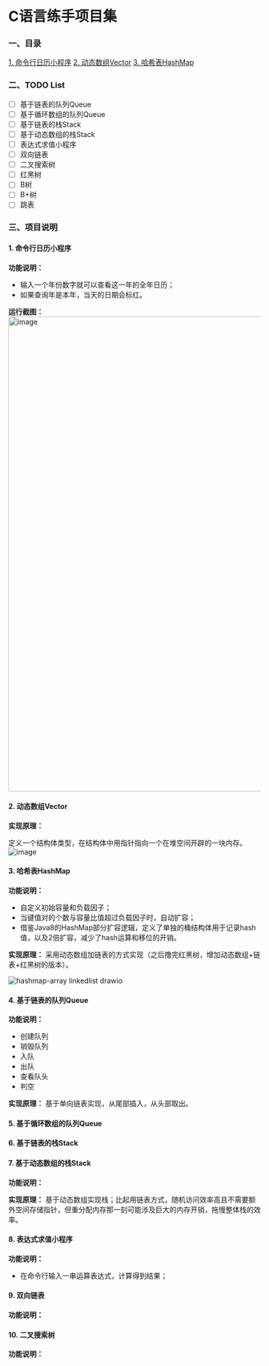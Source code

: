 # C语言练手项目集

### 一、目录
[1. 命令行日历小程序](https://github.com/chuzilaolin/FunBOX/tree/main/Commandlinecalendar)
[2. 动态数组Vector](https://github.com/chuzilaolin/FunBOX/tree/main/Vector)
[3. 哈希表HashMap](https://github.com/chuzilaolin/FunBOX/tree/main/HashMap)




### 二、TODO List
- [ ] 基于链表的队列Queue
- [ ] 基于循环数组的队列Queue
- [ ] 基于链表的栈Stack
- [ ] 基于动态数组的栈Stack
- [ ] 表达式求值小程序
- [ ] 双向链表
- [ ] 二叉搜索树
- [ ] 红黑树
- [ ] B树
- [ ] B+树
- [ ] 跳表

### 三、项目说明

#### 1. 命令行日历小程序

**功能说明：** 

- 输入一个年份数字就可以查看这一年的全年日历；
- 如果查询年是本年，当天的日期会标红。

**运行截图：**
<img width="948" alt="image" src="https://github.com/chuzilaolin/FunBOX/assets/82101835/a2e6c90b-00a6-4320-aa21-4d7db6d3c25f">

#### 2. 动态数组Vector
**实现原理：**

定义一个结构体类型，在结构体中用指针指向一个在堆空间开辟的一块内存。
![image](https://github.com/chuzilaolin/FunBOX/assets/82101835/dc5e3430-5805-4d09-920f-c9a7ca6733fd)

#### 3. 哈希表HashMap
**功能说明：**
- 自定义初始容量和负载因子；
- 当键值对的个数与容量比值超过负载因子时，自动扩容；
- 借鉴Java8的HashMap部分扩容逻辑，定义了单独的桶结构体用于记录hash值，以及2倍扩容，减少了hash运算和移位的开销。

**实现原理：**
采用动态数组加链表的方式实现（之后撸完红黑树，增加动态数组+链表+红黑树的版本）。

![hashmap-array linkedlist drawio](https://github.com/chuzilaolin/FunBOX/assets/82101835/14fa9df7-9469-497b-8859-c73a6e8de5d8)

#### 4. 基于链表的队列Queue
**功能说明：**
- 创建队列
- 销毁队列
- 入队
- 出队
- 查看队头 
- 判空

**实现原理：**
基于单向链表实现，从尾部插入，从头部取出。

#### 5. 基于循环数组的队列Queue



#### 6. 基于链表的栈Stack



#### 7. 基于动态数组的栈Stack

**功能说明：**

**实现原理：**
基于动态数组实现栈；比起用链表方式，随机访问效率高且不需要额外空间存储指针，但重分配内存那一刻可能涉及巨大的内存开销，拖慢整体栈的效率。

#### 8. 表达式求值小程序
**功能说明：**

- 在命令行输入一串运算表达式，计算得到结果；

#### 9. 双向链表

**功能说明：**


#### 10. 二叉搜索树

**功能说明：**
